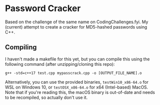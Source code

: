 # Password Cracker

Based on the challenge of the same name on CodingChallenges.fyi. My (current) attempt to create a cracker for MD5-hashed passwords using C++.

## Compiling

I haven't made a makefile for this yet, but you can compile this using the following command (after unzipping/cloning this repo): 

`g++ -std=c++17 test.cpp mypasscrack.cpp -o [OUTPUT_FILE_NAME].o`

Alternatively, you can use the provided binaries, `testWin10_x86-64.o` for WSL on Windows 10, or `testOSX_x86-64.o` for x64 (Intel-based) MacOS. Note that if you're reading this, the macOS binary is out-of-date and needs to be recompiled, so actually don't use it.